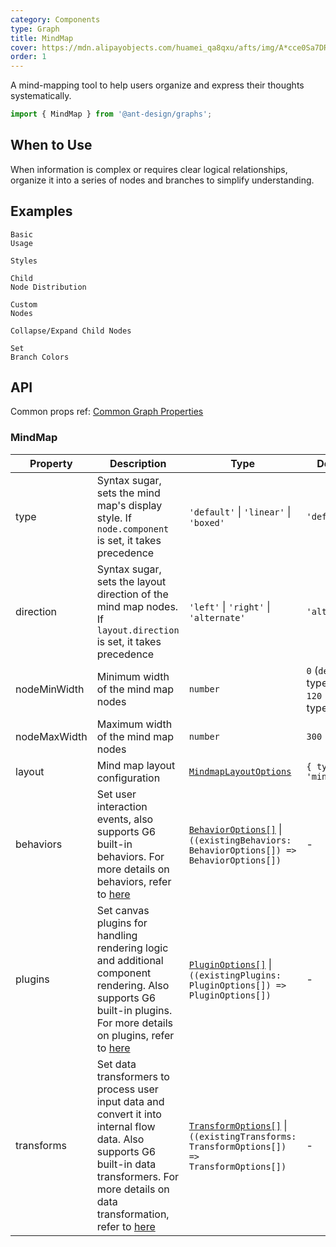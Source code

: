 ```yaml
---
category: Components
type: Graph
title: MindMap
cover: https://mdn.alipayobjects.com/huamei_qa8qxu/afts/img/A*cce0Sa7DR3cAAAAAAAAAAAAADmJ7AQ/original
order: 1
---
```


A mind-mapping tool to help users organize and express their thoughts systematically.

```js
import { MindMap } from '@ant-design/graphs';
```

## When to Use

When information is complex or requires clear logical relationships, organize it into a series of nodes and branches to simplify understanding.

## Examples

<code id="demo-mind-map-default" src="./demos/mind-map/default.tsx" description="A simple demonstration.">Basic Usage</code>

<code id="demo-mind-map-type" src="./demos/mind-map/type.tsx" description="Use the `type` syntax to apply preset styles: linear style and boxed style.">Styles</code>

<code id="demo-mind-map-direction" src="./demos/mind-map/direction.tsx" description="Set `direction` to `right` or `left` to distribute child nodes on the right or left. If `direction` is not set, the default is free distribution.">Child Node Distribution</code>

<code id="demo-mind-map-custom-node" src="./demos/mind-map/custom-node.tsx" description="Customize nodes using `node.component`, in conjunction with `node.size`.">Custom Nodes</code>

<code id="demo-mind-map-collapse-expand" src="./demos/mind-map/collapse-expand.tsx" description="
Adjust the `collapse-expand-react-node` interaction configuration to control expand/collapse behavior for child nodes.<br> - `enable`: Whether to enable the interaction, type is `boolean | ((data: NodeData) => boolean)`, default is `false` <br> - `trigger`: The element that triggers node collapse/expand; `'icon'` triggers on icon click, `'node'` triggers on node click, and `HTMLElement` allows custom elements, default is `'icon'` <br> - `direction`: Collapse/expand neighbor nodes in the specified direction, `'in'` for predecessor nodes, `'out'` for successor nodes, and `'both'` for both predecessors and successors, default is `'out'` <br> - `iconType`: Built-in icon options, either `'plus-minus'` or `'arrow-count'` <br> - `iconRender`: Render function to customize the collapse/expand icon, takes `isCollapsed` (whether the node is collapsed) and `data` (node data) as parameters, returns a custom icon <br> - `iconPlacement`: Icon position relative to the node, can be `'left'`, `'right'`, `'top'`, or `'bottom'`, default is `'bottom'` <br> - `iconOffsetX/iconOffsetY`: Horizontal/vertical offset for the icon relative to the node, default is `0` <br> - `iconClassName/iconStyle`: CSS class name and inline styles for the icon <br> - `refreshLayout`: Whether to refresh the layout after each collapse/expand operation
">Collapse/Expand Child Nodes</code>

<code id="demo-mind-map-color" src="./demos/mind-map/color.tsx" description="The `assign-color-by-branch` feature allows branch differentiation by modifying `colors` to assign different colors to the mind map branches.">Set Branch Colors</code>

## API

Common props ref: [Common Graph Properties](./overview#common-graph-properties)

### MindMap

| Property | Description | Type | Default |
| --- | --- | --- | --- |
| type | Syntax sugar, sets the mind map's display style. If `node.component` is set, it takes precedence | `'default'` \| `'linear'` \| `'boxed'` | `'default'` |
| direction | Syntax sugar, sets the layout direction of the mind map nodes. If `layout.direction` is set, it takes precedence | `'left'` \| `'right'` \| `'alternate'` | `'alternate'` |
| nodeMinWidth | Minimum width of the mind map nodes | `number` | `0` (`default` type) <br> `120` (`boxed` type) |
| nodeMaxWidth | Maximum width of the mind map nodes | `number` | `300` |
| layout | Mind map layout configuration | [`MindmapLayoutOptions`](https://g6.antv.antgroup.com/en/api/layouts/mindmaplayout) | `{ type: 'mindmap' }` |
| behaviors | Set user interaction events, also supports G6 built-in behaviors. For more details on behaviors, refer to [here](https://g6.antv.antgroup.com/en/manual/core-concept/behavior) | [`BehaviorOptions[]`](https://g6.antv.antgroup.com/en/api/behaviors/brush-select) \| `((existingBehaviors: BehaviorOptions[]) => BehaviorOptions[])` | - |
| plugins   | Set canvas plugins for handling rendering logic and additional component rendering. Also supports G6 built-in plugins. For more details on plugins, refer to [here](https://g6.antv.antgroup.com/en/manual/core-concept/plugin) | [`PluginOptions[]`](https://g6.antv.antgroup.com/en/api/plugins/background) \| `((existingPlugins: PluginOptions[]) => PluginOptions[])` | - |
| transforms | Set data transformers to process user input data and convert it into internal flow data. Also supports G6 built-in data transformers. For more details on data transformation, refer to [here](https://g6.antv.antgroup.com/en/api/transforms/map-node-size) | [`TransformOptions[]`](https://g6.antv.antgroup.com/en/api/transforms/map-node-size) \| `((existingTransforms: TransformOptions[]) => TransformOptions[])` | - |
